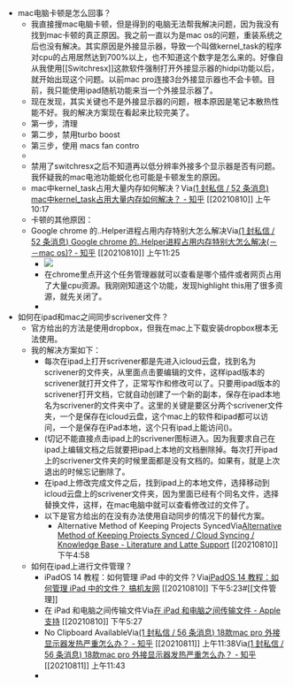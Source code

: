 - mac电脑卡顿是怎么回事？
    - 我直接搜mac电脑卡顿，但是得到的电脑无法帮我解决问题，因为我没有找到mac卡顿的真正原因。我之前一直以为是mac os的问题，重装系统之后也没有解决。其实原因是外接显示器，导致一个叫做kernel_task的程序对cpu的占用居然达到700%以上，也不知道这个数字是怎么来的。好像自从我使用[[Switchresx]]这款软件强制打开外接显示器的hidpi功能以后，就开始出现这个问题。以前mac pro连接3台外接显示器也不会卡顿。目前，我只能使用ipad随航功能来当一个外接显示器了。
    - 现在发现，其实关键也不是外接显示器的问题，根本原因是笔记本散热性能不好。我的解决方案现在看起来比较完美了。
    - 第一步，清理
    - 第二步，禁用turbo boost
    - 第三步，使用 macs fan contro
    - 
    - 禁用了switchresx之后不知道再以低分辨率外接多个显示器是否有问题。我怀疑我的mac电池功能蜕化也可能是卡顿发生的原因。
    - mac中kernel_task占用大量内存如何解决？Via[(1 封私信 / 52 条消息) mac中kernel_task占用大量内存如何解决？ - 知乎](https://www.zhihu.com/question/56689986) [[20210810]] 上午10:17
    - 卡顿的其他原因：
    - Google chrome 的..Helper进程占用内存特别大怎么解决Via[(1 封私信 / 52 条消息) Google chrome 的..Helper进程占用内存特别大怎么解决(－－mac os)? - 知乎](https://www.zhihu.com/question/58464794) [[20210810]] 上午11:25
        - ![](https://firebasestorage.googleapis.com/v0/b/firescript-577a2.appspot.com/o/imgs%2Fapp%2Fxinyiheng%2FttKlIqyNbc.png?alt=media&token=3f134b05-de8f-40f4-ba86-4acfe7123948)
        - 在chrome里点开这个任务管理器就可以查看是哪个插件或者网页占用了大量cpu资源。我刚刚知道这个功能，发现highlight this用了很多资源，就先关闭了。
        - 
- 如何在ipad和mac之间同步scrivener文件？
    - 官方给出的方法是使用dropbox，但我在mac上下载安装dropbox根本无法使用。
    - 我的解决方案如下：
        - 每次在ipad上打开scrivener都是先进入icloud云盘，找到名为scrivener的文件夹，从里面点击要编辑的文件，这样ipad版本的scrivener就打开文件了，正常写作和修改可以了。只要用ipad版本的scrivener打开文档，它就自动创建了一个新的副本，保存在ipad本地名为scrivener的文件夹中了。这里的关键是要区分两个scrivener文件夹，一个是保存在icloud云盘，这个mac上的软件和ipad都可以访问，一个是保存在iPad本地，这个只有ipad上能访问()。
        - (切记不能直接点击ipad上的scrivener图标进入。因为我要求自己在ipad上编辑文档之后就要把ipad上本地的文档删除掉。每次打开ipad上的scrivener文件夹的时候里面都是没有文档的。如果有，就是上次退出的时候忘记删除了。
        - 在ipad上修改完成文件之后，找到ipad上的本地文件，选择移动到icloud云盘上的scrivener文件夹，因为里面已经有个同名文件，选择替换文件，这样，在mac电脑中就可以查看修改过的文件了。
        - 以下是官方给出的在没有办法使用自动同步的情况下的替代方案。
            - Alternative Method of Keeping Projects SyncedVia[Alternative Method of Keeping Projects Synced / Cloud Syncing / Knowledge Base - Literature and Latte Support](https://scrivener.tenderapp.com/help/kb/cloud-syncing/alternative-method-of-keeping-projects-synced) [[20210810]] 下午4:58
    - 如何在ipad上进行文件管理？
        - iPadOS 14 教程：如何管理 iPad 中的文件？Via[iPadOS 14 教程：如何管理 iPad 中的文件？ 搞机友网](https://www.gjy5.com/article/2260.html) [[20210810]] 下午5:23#[[文件管理]]
        - 在 iPad 和电脑之间传输文件Via[在 iPad 和电脑之间传输文件 - Apple 支持](https://support.apple.com/zh-cn/guide/ipad/ipad32dd03cd/ipados) [[20210810]] 下午5:27
        - No Clipboard AvailableVia[(1 封私信 / 56 条消息) 18款mac pro 外接显示器发热严重怎么办？ - 知乎](https://www.zhihu.com/question/290208585/answer/703713852) [[20210811]] 上午11:38Via[(1 封私信 / 56 条消息) 18款mac pro 外接显示器发热严重怎么办？ - 知乎](https://www.zhihu.com/question/290208585/answer/703713852) [[20210811]] 上午11:43
        - 
